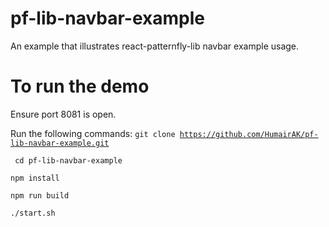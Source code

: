 # pf-lib-navbar-example
An example that illustrates react-patternfly-lib navbar example usage. 

# To run the demo
Ensure port 8081 is open.

Run the following commands:
<code>git clone https://github.com/HumairAK/pf-lib-navbar-example.git</code>

<code> cd pf-lib-navbar-example</code>

<code>npm install</code>

<code>npm run build</code>

<code>./start.sh</code>
